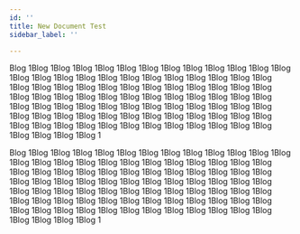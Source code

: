 ```yaml
---
id: ''
title: New Document Test
sidebar_label: ''

---
```

Blog 1Blog 1Blog 1Blog 1Blog 1Blog 1Blog 1Blog 1Blog 1Blog 1Blog 1Blog 1Blog 1Blog 1Blog 1Blog 1Blog 1Blog 1Blog 1Blog 1Blog 1Blog 1Blog 1Blog 1Blog 1Blog 1Blog 1Blog 1Blog 1Blog 1Blog 1Blog 1Blog 1Blog 1Blog 1Blog 1Blog 1Blog 1Blog 1Blog 1Blog 1Blog 1Blog 1Blog 1Blog 1Blog 1Blog 1Blog 1Blog 1Blog 1Blog 1Blog 1Blog 1Blog 1Blog 1Blog 1Blog 1Blog 1Blog 1Blog 1Blog 1Blog 1Blog 1Blog 1Blog 1Blog 1Blog 1Blog 1Blog 1Blog 1Blog 1Blog 1Blog 1Blog 1Blog 1Blog 1Blog 1Blog 1Blog 1Blog 1Blog 1Blog 1Blog 1Blog 1Blog 1Blog 1Blog 1Blog 1Blog 1

Blog 1Blog 1Blog 1Blog 1Blog 1Blog 1Blog 1Blog 1Blog 1Blog 1Blog 1Blog 1Blog 1Blog 1Blog 1Blog 1Blog 1Blog 1Blog 1Blog 1Blog 1Blog 1Blog 1Blog 1Blog 1Blog 1Blog 1Blog 1Blog 1Blog 1Blog 1Blog 1Blog 1Blog 1Blog 1Blog 1Blog 1Blog 1Blog 1Blog 1Blog 1Blog 1Blog 1Blog 1Blog 1Blog 1Blog 1Blog 1Blog 1Blog 1Blog 1Blog 1Blog 1Blog 1Blog 1Blog 1Blog 1Blog 1Blog 1Blog 1Blog 1Blog 1Blog 1Blog 1Blog 1Blog 1Blog 1Blog 1Blog 1Blog 1Blog 1Blog 1Blog 1Blog 1Blog 1Blog 1Blog 1Blog 1Blog 1Blog 1Blog 1Blog 1Blog 1Blog 1Blog 1Blog 1Blog 1Blog 1Blog 1
